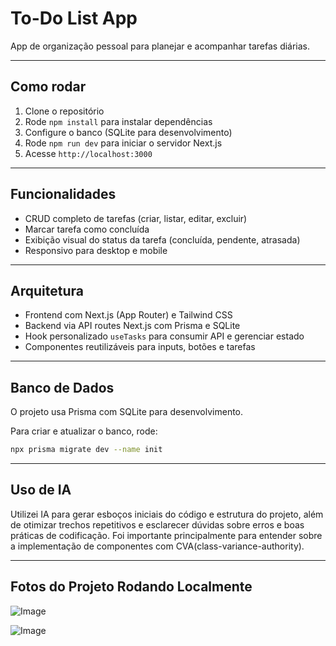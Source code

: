 # To-Do List App

App de organização pessoal para planejar e acompanhar tarefas diárias.

---

## Como rodar

1. Clone o repositório  
2. Rode `npm install` para instalar dependências  
3. Configure o banco (SQLite para desenvolvimento)  
4. Rode `npm run dev` para iniciar o servidor Next.js  
5. Acesse `http://localhost:3000`

---

## Funcionalidades

- CRUD completo de tarefas (criar, listar, editar, excluir)  
- Marcar tarefa como concluída  
- Exibição visual do status da tarefa (concluída, pendente, atrasada)  
- Responsivo para desktop e mobile

---

## Arquitetura

- Frontend com Next.js (App Router) e Tailwind CSS  
- Backend via API routes Next.js com Prisma e SQLite  
- Hook personalizado `useTasks` para consumir API e gerenciar estado  
- Componentes reutilizáveis para inputs, botões e tarefas


---

## Banco de Dados

O projeto usa Prisma com SQLite para desenvolvimento.

Para criar e atualizar o banco, rode:

```bash
npx prisma migrate dev --name init
```
---

## Uso de IA

Utilizei IA para gerar esboços iniciais do código e estrutura do projeto, além de otimizar trechos repetitivos e esclarecer dúvidas sobre erros e boas práticas de codificação. Foi importante principalmente para entender sobre a implementação de componentes com CVA(class-variance-authority).

---
## Fotos do Projeto Rodando Localmente

![Image](https://github.com/user-attachments/assets/16b161b2-d06e-497e-96dc-e3ab72710da0)

![Image](https://github.com/user-attachments/assets/0265bd47-f347-4f72-adbf-c1ff0f904583)
